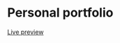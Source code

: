 # Personal portfolio
<a href="https://portfolio-v2-huja5jjge-brdorads-projects.vercel.app/">Live preview</a>